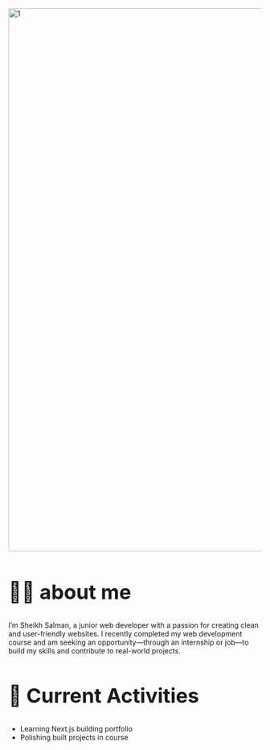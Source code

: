 <!--
**SheikhSalman-koli/SheikhSalman-koli** is a ✨ _special_ ✨ repository because its `README.md` (this file) appears on your GitHub profile.

Here are some ideas to get you started:

- 🔭 I’m currently working on ...
- 🌱 I’m currently learning ...
- 👯 I’m looking to collaborate on ...
- 🤔 I’m looking for help with ...
- 💬 Ask me about ...
- 📫 How to reach me: ...
- 😄 Pronouns: ...
- ⚡ Fun fact: ...
-->
<img width="1920" height="1080" alt="1" src="https://github.com/user-attachments/assets/b0dabf52-ed42-4f7f-bb2c-914288ca7c05" />

<h2 style="font-size:40px">👨‍💻 about me</h2>
<p>I’m Sheikh Salman, a junior web developer with a passion for creating clean and user-friendly websites. I recently completed my web development course and am seeking an opportunity—through an internship or job—to build my skills and contribute to real-world projects.</p>

<h2 style="font-size:40px">📌 Current Activities</h2>
<ul>
  <li>Learning Next.js building portfolio</li>
  <li>Polishing built projects in course</li>
</ul>

